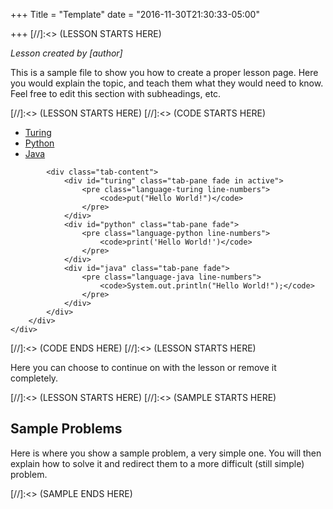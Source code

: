 +++
Title = "Template"
date = "2016-11-30T21:30:33-05:00"

+++
[//]:<> (LESSON STARTS HERE)
<div id = "Description" class = "container">
	<div class = "row">
		<div class = "col-md-12">
			<i>Lesson created by [author]</i>
			<p>This is a sample file to show you how to create a proper lesson page. Here you would explain the topic, and teach them what they would need to know. Feel free to edit this section with subheadings, etc.</p>
		</div>
	</div>
</div>
[//]:<> (LESSON STARTS HERE)
[//]:<> (CODE STARTS HERE)
<div id = "Code" class = "container">
	<div class = "row">
		<div class = "col-md-12">
			<ul class="nav nav-tabs tabs-3" role="tablist">
				<li class="nav-item"><a class="nav-link active" data-toggle="tab" href="#turing" role="tab">Turing</a></li>
				<li class="nav-item"><a class="nav-link" data-toggle="tab" href="#python" role="tab">Python</a></li>
				<li class="nav-item"><a class="nav-link" data-toggle="tab" href="#java" role="tab">Java</a></li>
			</ul>

			<div class="tab-content">
				<div id="turing" class="tab-pane fade in active">
					<pre class="language-turing line-numbers">
						<code>put("Hello World!")</code>
					</pre>
				</div>
				<div id="python" class="tab-pane fade">
					<pre class="language-python line-numbers">
						<code>print('Hello World!')</code>
					</pre>
				</div>
				<div id="java" class="tab-pane fade">
					<pre class="language-java line-numbers">
						<code>System.out.println("Hello World!");</code>
					</pre>
				</div>
			</div>
		</div>
	</div>
</div>
[//]:<> (CODE ENDS HERE)
[//]:<> (LESSON STARTS HERE)
<div id = "Description" class = "container">
	<div class = "row">
		<div class = "col-md-12">
			<p>Here you can choose to continue on with the lesson or remove it completely.</p>
		</div>
	</div>
</div>
[//]:<> (LESSON STARTS HERE)
[//]:<> (SAMPLE STARTS HERE)
<div id = "Sample" class = "container">
	<div class = "row">
		<div class = "col-md-12">
			<h2> Sample Problems </h2>
			<p> Here is where you show a sample problem, a very simple one. You will then explain how to solve it and redirect them to a more difficult (still simple) problem. </p>
		</div>
	</div>
</div>
[//]:<> (SAMPLE ENDS HERE)

